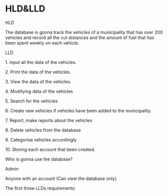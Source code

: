 # HLD\&LLD

HLD

The database is gonna track the vehicles of a municipality that has over 200 vehicles and record all the cut distances and the amount of fuel that has been spent weekly on each vehicle.

&#x20;

LLD

1\.      input all the data of the vehicles.

2\.      Print the data of the vehicles.

3\.      View the data of the vehicles.

4\.      Modifying data of the vehicles

5\.      Search for the vehicles

6\.      Create new vehicles if vehicles have been added to the municipality.

7\.      Report, make reports about the vehicles

8\.      Delete vehicles from the database

9\.      Categorise vehicles accordingly

10\.   Storing each account that been created.



&#x20;

Who is gonna use the database?

Admin

Anyone with an account (Can view the database only)



The first three LLDs requirements:
